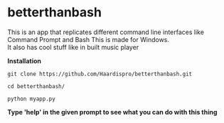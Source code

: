 # betterthanbash
This is an app that replicates different command line interfaces like Command Prompt and Bash
This is made for Windows.
<br>
It also has cool stuff like in built music player

**Installation**


	git clone https://github.com/Haardispro/betterthanbash.git
	
	cd betterthanbash/
	
	python myapp.py


**Type 'help' in the given prompt to see what you can do with this thing**


